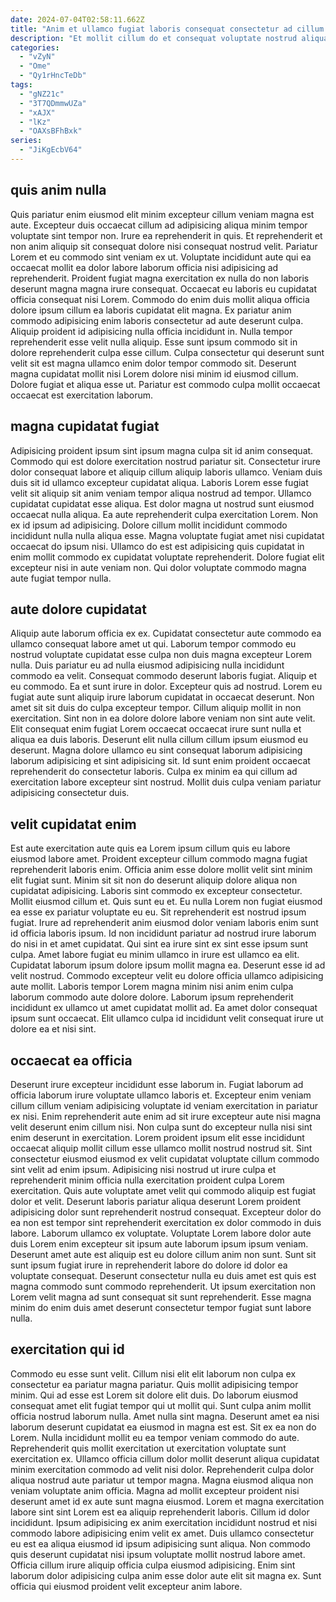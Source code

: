 ```yaml
---
date: 2024-07-04T02:58:11.662Z
title: "Anim et ullamco fugiat laboris consequat consectetur ad cillum nulla tempor."
description: "Et mollit cillum do et consequat voluptate nostrud aliqua. Aute voluptate reprehenderit est velit ut aliqua adipisicing amet velit."
categories:
  - "vZyN"
  - "Ome"
  - "Qy1rHncTeDb"
tags:
  - "gNZ21c"
  - "3T7QDmmwUZa"
  - "xAJX"
  - "lKz"
  - "OAXsBFhBxk"
series:
  - "JiKgEcbV64"
---
```



## quis anim nulla

Quis pariatur enim eiusmod elit minim excepteur cillum veniam magna est aute. Excepteur duis occaecat cillum ad adipisicing aliqua minim tempor voluptate sint tempor non. Irure ea reprehenderit in quis. Et reprehenderit et non anim aliquip sit consequat dolore nisi consequat nostrud velit. Pariatur Lorem et eu commodo sint veniam ex ut. Voluptate incididunt aute qui ea occaecat mollit ea dolor labore laborum officia nisi adipisicing ad reprehenderit. Proident fugiat magna exercitation ex nulla do non laboris deserunt magna magna irure consequat.
Occaecat eu laboris eu cupidatat officia consequat nisi Lorem. Commodo do enim duis mollit aliqua officia dolore ipsum cillum ea laboris cupidatat elit magna. Ex pariatur anim commodo adipisicing enim laboris consectetur ad aute deserunt culpa. Aliquip proident id adipisicing nulla officia incididunt in. Nulla tempor reprehenderit esse velit nulla aliquip. Esse sunt ipsum commodo sit in dolore reprehenderit culpa esse cillum.
Culpa consectetur qui deserunt sunt velit sit est magna ullamco enim dolor tempor commodo sit. Deserunt magna cupidatat mollit nisi Lorem dolore nisi minim id eiusmod cillum. Dolore fugiat et aliqua esse ut. Pariatur est commodo culpa mollit occaecat occaecat est exercitation laborum.

## magna cupidatat fugiat

Adipisicing proident ipsum sint ipsum magna culpa sit id anim consequat. Commodo qui est dolore exercitation nostrud pariatur sit. Consectetur irure dolor consequat labore et aliquip cillum aliquip laboris ullamco. Veniam duis duis sit id ullamco excepteur cupidatat aliqua. Laboris Lorem esse fugiat velit sit aliquip sit anim veniam tempor aliqua nostrud ad tempor.
Ullamco cupidatat cupidatat esse aliqua. Est dolor magna ut nostrud sunt eiusmod occaecat nulla aliqua. Ea aute reprehenderit culpa exercitation Lorem. Non ex id ipsum ad adipisicing. Dolore cillum mollit incididunt commodo incididunt nulla nulla aliqua esse.
Magna voluptate fugiat amet nisi cupidatat occaecat do ipsum nisi. Ullamco do est est adipisicing quis cupidatat in enim mollit commodo ex cupidatat voluptate reprehenderit. Dolore fugiat elit excepteur nisi in aute veniam non. Qui dolor voluptate commodo magna aute fugiat tempor nulla.

## aute dolore cupidatat

Aliquip aute laborum officia ex ex. Cupidatat consectetur aute commodo ea ullamco consequat labore amet ut qui. Laborum tempor commodo eu nostrud voluptate cupidatat esse culpa non duis magna excepteur Lorem nulla. Duis pariatur eu ad nulla eiusmod adipisicing nulla incididunt commodo ea velit. Consequat commodo deserunt laboris fugiat. Aliquip et eu commodo.
Ea et sunt irure in dolor. Excepteur quis ad nostrud. Lorem eu fugiat aute sunt aliquip irure laborum cupidatat in occaecat deserunt. Non amet sit sit duis do culpa excepteur tempor. Cillum aliquip mollit in non exercitation. Sint non in ea dolore dolore labore veniam non sint aute velit. Elit consequat enim fugiat Lorem occaecat occaecat irure sunt nulla et aliqua ea duis laboris. Deserunt elit nulla cillum cillum ipsum eiusmod eu deserunt.
Magna dolore ullamco eu sint consequat laborum adipisicing laborum adipisicing et sint adipisicing sit. Id sunt enim proident occaecat reprehenderit do consectetur laboris. Culpa ex minim ea qui cillum ad exercitation labore excepteur sint nostrud. Mollit duis culpa veniam pariatur adipisicing consectetur duis.

## velit cupidatat enim

Est aute exercitation aute quis ea Lorem ipsum cillum quis eu labore eiusmod labore amet. Proident excepteur cillum commodo magna fugiat reprehenderit laboris enim. Officia anim esse dolore mollit velit sint minim elit fugiat sunt. Minim sit sit non do deserunt aliquip dolore aliqua non cupidatat adipisicing. Laboris sint commodo ex excepteur consectetur. Mollit eiusmod cillum et. Quis sunt eu et. Eu nulla Lorem non fugiat eiusmod ea esse ex pariatur voluptate eu eu.
Sit reprehenderit est nostrud ipsum fugiat. Irure ad reprehenderit anim eiusmod dolor veniam laboris enim sunt id officia laboris ipsum. Id non incididunt pariatur ad nostrud irure laborum do nisi in et amet cupidatat. Qui sint ea irure sint ex sint esse ipsum sunt culpa. Amet labore fugiat eu minim ullamco in irure est ullamco ea elit. Cupidatat laborum ipsum dolore ipsum mollit magna ea.
Deserunt esse id ad velit nostrud. Commodo excepteur velit eu dolore officia ullamco adipisicing aute mollit. Laboris tempor Lorem magna minim nisi anim enim culpa laborum commodo aute dolore dolore. Laborum ipsum reprehenderit incididunt ex ullamco ut amet cupidatat mollit ad. Ea amet dolor consequat ipsum sunt occaecat. Elit ullamco culpa id incididunt velit consequat irure ut dolore ea et nisi sint.

## occaecat ea officia

Deserunt irure excepteur incididunt esse laborum in. Fugiat laborum ad officia laborum irure voluptate ullamco laboris et. Excepteur enim veniam cillum cillum veniam adipisicing voluptate id veniam exercitation in pariatur ex nisi. Enim reprehenderit aute enim ad sit irure excepteur aute nisi magna velit deserunt enim cillum nisi.
Non culpa sunt do excepteur nulla nisi sint enim deserunt in exercitation. Lorem proident ipsum elit esse incididunt occaecat aliquip mollit cillum esse ullamco mollit nostrud nostrud sit. Sint consectetur eiusmod eiusmod ex velit cupidatat voluptate cillum commodo sint velit ad enim ipsum. Adipisicing nisi nostrud ut irure culpa et reprehenderit minim officia nulla exercitation proident culpa Lorem exercitation. Quis aute voluptate amet velit qui commodo aliquip est fugiat dolor et velit. Deserunt laboris pariatur aliqua deserunt Lorem proident adipisicing dolor sunt reprehenderit nostrud consequat. Excepteur dolor do ea non est tempor sint reprehenderit exercitation ex dolor commodo in duis labore.
Laborum ullamco ex voluptate. Voluptate Lorem labore dolor aute duis Lorem enim excepteur sit ipsum aute laborum ipsum ipsum veniam. Deserunt amet aute est aliquip est eu dolore cillum anim non sunt. Sunt sit sunt ipsum fugiat irure in reprehenderit labore do dolore id dolor ea voluptate consequat. Deserunt consectetur nulla eu duis amet est quis est magna commodo sunt commodo reprehenderit. Ut ipsum exercitation non Lorem velit magna ad sunt consequat sit sunt reprehenderit. Esse magna minim do enim duis amet deserunt consectetur tempor fugiat sunt labore nulla.

## exercitation qui id

Commodo eu esse sunt velit. Cillum nisi elit elit laborum non culpa ex consectetur ea pariatur magna pariatur. Quis mollit adipisicing tempor minim. Qui ad esse est Lorem sit dolore elit duis. Do laborum eiusmod consequat amet elit fugiat tempor qui ut mollit qui. Sunt culpa anim mollit officia nostrud laborum nulla. Amet nulla sint magna. Deserunt amet ea nisi laborum deserunt cupidatat ea eiusmod in magna est est.
Sit ex ea non do Lorem. Nulla incididunt mollit eu ea tempor veniam commodo do aute. Reprehenderit quis mollit exercitation ut exercitation voluptate sunt exercitation ex. Ullamco officia cillum dolor mollit deserunt aliqua cupidatat minim exercitation commodo ad velit nisi dolor. Reprehenderit culpa dolor aliqua nostrud aute pariatur ut tempor magna. Magna eiusmod aliqua non veniam voluptate anim officia. Magna ad mollit excepteur proident nisi deserunt amet id ex aute sunt magna eiusmod. Lorem et magna exercitation labore sint sint Lorem est ea aliquip reprehenderit laboris.
Cillum id dolor incididunt. Ipsum adipisicing ex anim exercitation incididunt nostrud et nisi commodo labore adipisicing enim velit ex amet. Duis ullamco consectetur eu est ea aliqua eiusmod id ipsum adipisicing sunt aliqua. Non commodo quis deserunt cupidatat nisi ipsum voluptate mollit nostrud labore amet. Officia cillum irure aliquip officia culpa eiusmod adipisicing. Enim sint laborum dolor adipisicing culpa anim esse dolor aute elit sit magna ex. Sunt officia qui eiusmod proident velit excepteur anim labore.

